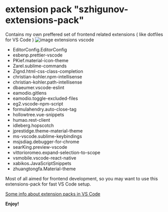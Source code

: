 # extension pack "szhigunov-extensions-pack"
Contains my own preffered set of frontend related extensions ( like dotfiles for VS Code )
![image extensions vscode](https://www.evernote.com/shard/s55/sh/9a5dd326-f4ea-4b48-a9c9-642c8acdee43/9c2fd171656562b9c73974768e7f0771/res/a8988ec4-a5f3-4d9e-83a3-eda26ecf0ec6/Screenshot%20from%202017-06-06%2014-34-06.png?resizeSmall&width=832 "image extensions vscode")
* EditorConfig.EditorConfig
* esbenp.prettier-vscode
* PKief.material-icon-theme
* Zarel.sublime-commands
* Zignd.html-css-class-completion
* christian-kohler.npm-intellisense
* christian-kohler.path-intellisense
* dbaeumer.vscode-eslint
* eamodio.gitlens
* eamodio.toggle-excluded-files
* eg2.vscode-npm-script
* formulahendry.auto-close-tag
* hollowtree.vue-snippets
* humao.rest-client
* idleberg.hopscotch
* jprestidge.theme-material-theme
* ms-vscode.sublime-keybindings
* msjsdiag.debugger-for-chrome
* searKing.preview-vscode
* vittorioromeo.expand-selection-to-scope
* vsmobile.vscode-react-native
* xabikos.JavaScriptSnippets
* zhuangtongfa.Material-theme

Most of all aimed for frontend development, so you may want to use this extensions-pack for fast VS Code setup.

[Some info about extension packs in VS Code](https://code.visualstudio.com/docs/extensionAPI/extension-manifest#_extension-packs)

**Enjoy!**
